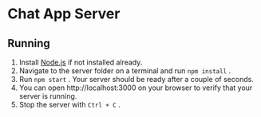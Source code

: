 # Chat App Server

## Running

1. Install [Node.js](https://nodejs.org/en/) if not installed already.
1. Navigate to the server folder on a terminal and run `npm install` .
1. Run `npm start` . Your server should be ready after a couple of seconds.
1. You can open http://localhost:3000 on your browser to verify that your server is running.
1. Stop the server with `Ctrl + C` .
